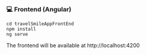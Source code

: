 ### 💻 Frontend (Angular)
```
cd travelSmileAppFrontEnd
npm install
ng serve
```
The frontend will be available at http://localhost:4200
